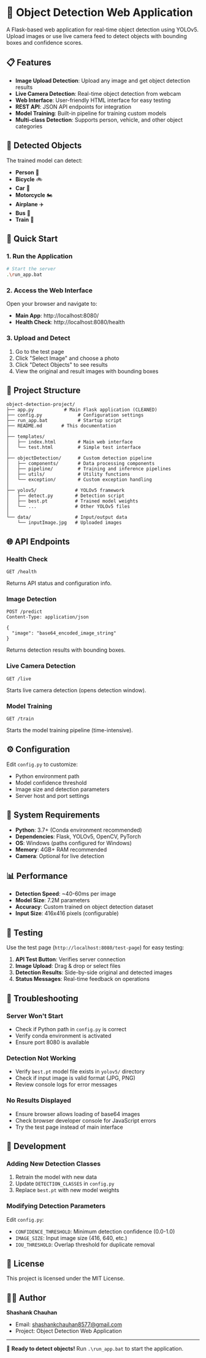 # 🎯 Object Detection Web Application

A Flask-based web application for real-time object detection using YOLOv5. Upload images or use live camera feed to detect objects with bounding boxes and confidence scores.

## 📋 Features

- **Image Upload Detection**: Upload any image and get object detection results
- **Live Camera Detection**: Real-time object detection from webcam
- **Web Interface**: User-friendly HTML interface for easy testing
- **REST API**: JSON API endpoints for integration
- **Model Training**: Built-in pipeline for training custom models
- **Multi-class Detection**: Supports person, vehicle, and other object categories

## 🎯 Detected Objects

The trained model can detect:
- **Person** 👤
- **Bicycle** 🚲  
- **Car** 🚗
- **Motorcycle** 🏍️
- **Airplane** ✈️
- **Bus** 🚌
- **Train** 🚂

## 🚀 Quick Start

### 1. Run the Application
```bash
# Start the server
.\run_app.bat
```

### 2. Access the Web Interface
Open your browser and navigate to:
- **Main App**: http://localhost:8080/
- **Health Check**: http://localhost:8080/health

### 3. Upload and Detect
1. Go to the test page
2. Click "Select Image" and choose a photo
3. Click "Detect Objects" to see results
4. View the original and result images with bounding boxes

## 📂 Project Structure

```
object-detection-project/
├── app.py           # Main Flask application (CLEANED)
├── config.py             # Configuration settings
├── run_app.bat           # Startup script
├── README.md       # This documentation
│
├── templates/
│   ├── index.html        # Main web interface
│   └── test.html         # Simple test interface
│
├── objectDetection/      # Custom detection pipeline
│   ├── components/       # Data processing components
│   ├── pipeline/         # Training and inference pipelines
│   ├── utils/            # Utility functions
│   └── exception/        # Custom exception handling
│
├── yolov5/              # YOLOv5 framework
│   ├── detect.py        # Detection script
│   ├── best.pt          # Trained model weights
│   └── ...              # Other YOLOv5 files
│
└── data/                # Input/output data
    └── inputImage.jpg   # Uploaded images
```

## 🌐 API Endpoints

### Health Check
```http
GET /health
```
Returns API status and configuration info.

### Image Detection
```http
POST /predict
Content-Type: application/json

{
  "image": "base64_encoded_image_string"
}
```
Returns detection results with bounding boxes.

### Live Camera Detection
```http
GET /live
```
Starts live camera detection (opens detection window).

### Model Training
```http
GET /train
```
Starts the model training pipeline (time-intensive).

## ⚙️ Configuration

Edit `config.py` to customize:
- Python environment path
- Model confidence threshold
- Image size and detection parameters
- Server host and port settings

## 🔧 System Requirements

- **Python**: 3.7+ (Conda environment recommended)
- **Dependencies**: Flask, YOLOv5, OpenCV, PyTorch
- **OS**: Windows (paths configured for Windows)
- **Memory**: 4GB+ RAM recommended
- **Camera**: Optional for live detection

## 📊 Performance

- **Detection Speed**: ~40-60ms per image
- **Model Size**: 7.2M parameters
- **Accuracy**: Custom trained on object detection dataset
- **Input Size**: 416x416 pixels (configurable)

## 🧪 Testing

Use the test page (`http://localhost:8080/test-page`) for easy testing:
1. **API Test Button**: Verifies server connection
2. **Image Upload**: Drag & drop or select files
3. **Detection Results**: Side-by-side original and detected images
4. **Status Messages**: Real-time feedback on operations

## 🐛 Troubleshooting

### Server Won't Start
- Check if Python path in `config.py` is correct
- Verify conda environment is activated
- Ensure port 8080 is available

### Detection Not Working
- Verify `best.pt` model file exists in `yolov5/` directory
- Check if input image is valid format (JPG, PNG)
- Review console logs for error messages

### No Results Displayed
- Ensure browser allows loading of base64 images
- Check browser developer console for JavaScript errors
- Try the test page instead of main interface

## 📝 Development

### Adding New Detection Classes
1. Retrain the model with new data
2. Update `DETECTION_CLASSES` in `config.py`
3. Replace `best.pt` with new model weights

### Modifying Detection Parameters
Edit `config.py`:
- `CONFIDENCE_THRESHOLD`: Minimum detection confidence (0.0-1.0)
- `IMAGE_SIZE`: Input image size (416, 640, etc.)
- `IOU_THRESHOLD`: Overlap threshold for duplicate removal

## 📄 License

This project is licensed under the MIT License.

## 👨‍💻 Author

**Shashank Chauhan**
- Email: shashankchauhan8577@gmail.com
- Project: Object Detection Web Application

---

🎯 **Ready to detect objects!** Run `.\run_app.bat` to start the application.
